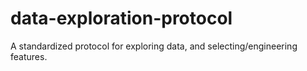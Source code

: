 # data-exploration-protocol
A standardized protocol for exploring data, and selecting/engineering features.
